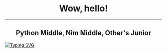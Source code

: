 <h1 align="center">Wow, hello!</h1>
<hr>
<h2 align="center">Python Middle, Nim Middle, Other's Junior</h2>
<a href="https://git.io/typing-svg"><img src="https://readme-typing-svg.herokuapp.com?font=Arial&duration=7000&pause=1000&color=8FF700&random=false&width=600&lines=Nim+programmer%3F+KEKW+Find+job%2C+dude.+Learn+other+language+idk" alt="Typing SVG" /></a>
